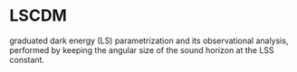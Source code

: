 # LSCDM

graduated dark energy (LS) parametrization and its observational analysis, performed by keeping the angular size of the sound horizon at the LSS constant.